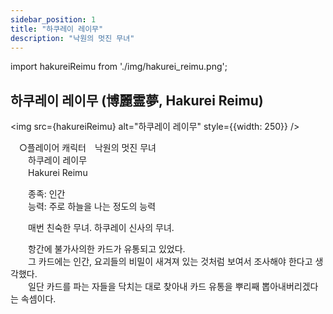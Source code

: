 ```yaml
---
sidebar_position: 1
title: "하쿠레이 레이무"
description: "낙원의 멋진 무녀"
---
```


import hakureiReimu from './img/hakurei_reimu.png';

## 하쿠레이 레이무 (博麗霊夢, Hakurei Reimu)

<img src={hakureiReimu} alt="하쿠레이 레이무" style={{width: 250}} />

　○플레이어 캐릭터　낙원의 멋진 무녀  
　　하쿠레이 레이무  
　　Hakurei Reimu  

　　종족: 인간  
　　능력: 주로 하늘을 나는 정도의 능력  

　　매번 친숙한 무녀. 하쿠레이 신사의 무녀.  

　　항간에 불가사의한 카드가 유통되고 있었다.  
　　그 카드에는 인간, 요괴들의 비밀이 새겨져 있는 것처럼 보여서 조사해야 한다고 생각했다.  
　　일단 카드를 파는 자들을 닥치는 대로 찾아내 카드 유통을 뿌리째 뽑아내버리겠다는 속셈이다.  
